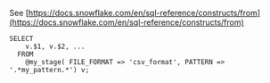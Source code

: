 See [https://docs.snowflake.com/en/sql-reference/constructs/from](https://docs.snowflake.com/en/sql-reference/constructs/from)
```
SELECT
    v.$1, v.$2, ...
  FROM
    @my_stage( FILE_FORMAT => 'csv_format', PATTERN => '.*my_pattern.*') v;
```

